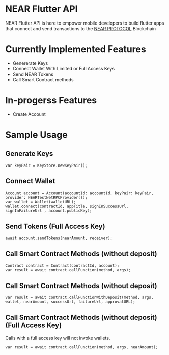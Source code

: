 # NEAR Flutter API

NEAR Flutter API is here to empower mobile developers to build flutter apps that connect and send transactions to the [NEAR PROTOCOL](https://near.org/) Blockchain

# Currently Implemented Features
- Genererate Keys
- Connect Wallet With Limited or Full Access Keys
- Send NEAR Tokens
- Call Smart Contract methods

# In-progerss Features
- Create Account

# Sample Usage

## Generate Keys
```
var keyPair = KeyStore.newKeyPair();
```

## Connect Wallet
```
Account account = Account(accountId: accountId, keyPair: keyPair, provider: NEARTestNetRPCProvider());
var wallet = Wallet(walletURL);
wallet.connect(contractId, appTitle, signInSuccessUrl, signInFailureUrl , account.publicKey);
```

## Send Tokens (Full Access Key)
```
await account.sendTokens(nearAmount, receiver);
```

## Call Smart Contract Methods (without deposit)
```
Contract contract = Contract(contractId, account);
var result = await contract.callFunction(method, args);
```

## Call Smart Contract Methods (without deposit) 
```
var result = await contract.callFunctionWithDeposit(method, args, wallet, nearAmount, successUrl, failureUrl, approvalURL);
```

## Call Smart Contract Methods (without deposit) (Full Access Key)
Calls with a full access key will not invoke wallets.
```
var result = await contract.callFunction(method, args, nearAmount);
```


